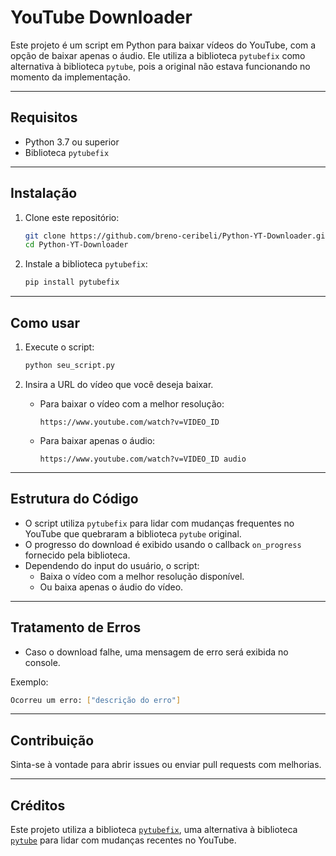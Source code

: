 # YouTube Downloader

Este projeto é um script em Python para baixar vídeos do YouTube, com a opção de baixar apenas o áudio. Ele utiliza a biblioteca `pytubefix` como alternativa à biblioteca `pytube`, pois a original não estava funcionando no momento da implementação.

---

## Requisitos

- Python 3.7 ou superior
- Biblioteca `pytubefix`

---

## Instalação

1. Clone este repositório:
   ```bash
   git clone https://github.com/breno-ceribeli/Python-YT-Downloader.git
   cd Python-YT-Downloader
   ```

2. Instale a biblioteca `pytubefix`:
   ```bash
   pip install pytubefix
   ```

---

## Como usar

1. Execute o script:
   ```bash
   python seu_script.py
   ```

2. Insira a URL do vídeo que você deseja baixar.

   - Para baixar o vídeo com a melhor resolução:
     ```
     https://www.youtube.com/watch?v=VIDEO_ID
     ```

   - Para baixar apenas o áudio:
     ```
     https://www.youtube.com/watch?v=VIDEO_ID audio
     ```

---

## Estrutura do Código

- O script utiliza `pytubefix` para lidar com mudanças frequentes no YouTube que quebraram a biblioteca `pytube` original.
- O progresso do download é exibido usando o callback `on_progress` fornecido pela biblioteca.
- Dependendo do input do usuário, o script:
  - Baixa o vídeo com a melhor resolução disponível.
  - Ou baixa apenas o áudio do vídeo.

---

## Tratamento de Erros

- Caso o download falhe, uma mensagem de erro será exibida no console.

Exemplo:
```bash
Ocorreu um erro: ["descrição do erro"]
```

---

## Contribuição

Sinta-se à vontade para abrir issues ou enviar pull requests com melhorias.

---

## Créditos

Este projeto utiliza a biblioteca [`pytubefix`](https://github.com/JuanBindez/pytubefix), uma alternativa à biblioteca [`pytube`](https://github.com/pytube/pytube/tree/master) para lidar com mudanças recentes no YouTube.

